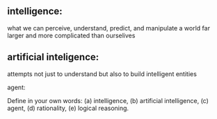 ## intelligence:
what we can perceive, understand, predict, and manipulate a world far larger and
more complicated than ourselives

## artificial inteligence:
attempts not just to understand but also to build intelligent entities

agent:

Define in your own words: (a) intelligence, (b) artificial intelligence,
(c) agent, (d) rationality, (e) logical reasoning.
